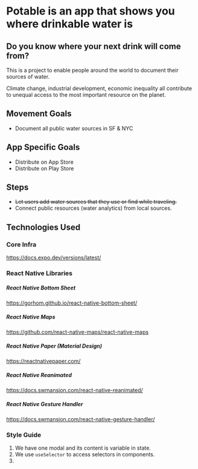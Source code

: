 # Potable is an app that shows you where drinkable water is

## Do you know where your next drink will come from?

This is a project to enable people around the world to document their sources of water.

Climate change, industrial development, economic inequality all contribute to unequal access to the most important resource on the planet.

## Movement Goals

-   Document all public water sources in SF & NYC

## App Specific Goals

-   Distribute on App Store
-   Distribute on Play Store

## Steps

-   ~~Let users add water sources that they use or find while traveling.~~
-   Connect public resources (water analytics) from local sources.

## Technologies Used

### Core Infra

https://docs.expo.dev/versions/latest/

### React Native Libraries

##### React Native Bottom Sheet

https://gorhom.github.io/react-native-bottom-sheet/

##### React Native Maps

https://github.com/react-native-maps/react-native-maps

##### React Native Paper (Material Design)

https://reactnativepaper.com/

##### React Native Reanimated

https://docs.swmansion.com/react-native-reanimated/

##### React Native Gesture Handler

https://docs.swmansion.com/react-native-gesture-handler/

### Style Guide

1. We have one modal and its content is variable in state.
2. We use `useSelector` to access selectors in components.
3. 

